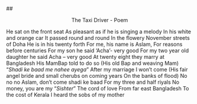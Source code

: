 ##<center> The Taxi Driver - Poem</center>

He sat on the front seat
As pleasant as if he is singing a melody 
In his white and orange car
It passed round and round
In the flowery November streets of Doha
He is in his twenty forth 
For me, his name is Aslam,
For reasons before centuries
For my son he said ‘Acha’- very good
For my two year old daughter he said Acha – very good
At twenty eight they marry at Bangladesh
His MamBap told to do so
(His old Bap and weaving Mam)
“*Shadi ke baad me nahee ayega*”
After my marriage I won’t come
(His fair angel bride and small cherubs on coming years
On the banks of flood)
No no no Aslam, don’t come shadi ke baad
For my three and half riyals 
No money, you are my “*Sishter*”
The cord of love 
From far east Bangladesh
To the cost of Kerala
I heard the sobs of my mother 

